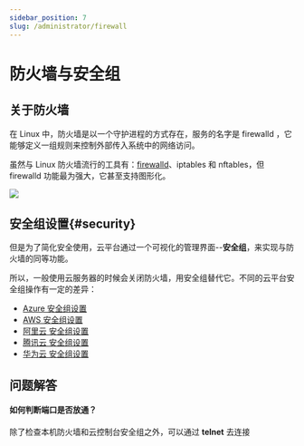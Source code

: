 ```yaml
---
sidebar_position: 7
slug: /administrator/firewall
---
```


# 防火墙与安全组

## 关于防火墙

在 Linux 中，防火墙是以一个守护进程的方式存在，服务的名字是 firewalld ，它能够定义一组规则来控制外部传入系统中的网络访问。  

虽然与 Linux 防火墙流行的工具有：[firewalld](https://firewalld.org/)、iptables 和 nftables，但 firewalld 功能最为强大，它甚至支持图形化。

![](https://libs.websoft9.com/Websoft9/DocsPicture/zh/linux/firewalld-gui-websoft9.png)

## 安全组设置{#security}

但是为了简化安全使用，云平台通过一个可视化的管理界面--**安全组**，来实现与防火墙的同等功能。  

所以，一般使用云服务器的时候会关闭防火墙，用安全组替代它。不同的云平台安全组操作有一定的差异：  

* [Azure 安全组设置](../azure#securitygroup)
* [AWS 安全组设置](../aws#securitygroup)
* [阿里云 安全组设置](../alibabacloud#securitygroup)
* [腾讯云 安全组设置](../tencentcloud#securitygroup)
* [华为云 安全组设置](../huaweicloud#securitygroup)

## 问题解答

#### 如何判断端口是否放通？

除了检查本机防火墙和云控制台安全组之外，可以通过 **telnet** 去连接
